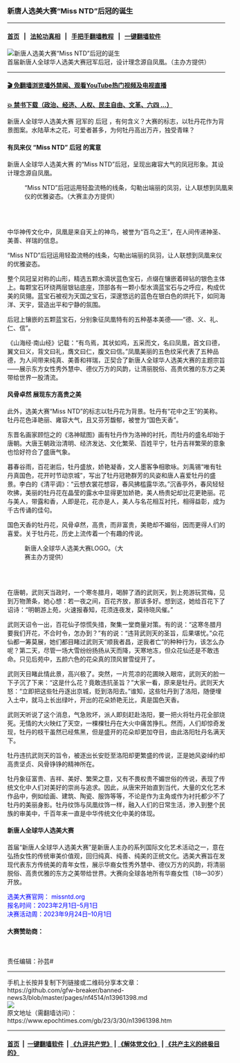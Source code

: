 ### 新唐人选美大赛“Miss NTD”后冠的诞生
------------------------

#### [首页](https://github.com/gfw-breaker/banned-news3/blob/master/README.md) &nbsp;&nbsp;|&nbsp;&nbsp; [法轮功真相](https://github.com/begood0513/basic/blob/master/README.md)  &nbsp;&nbsp;|&nbsp;&nbsp; [手把手翻墙教程](https://github.com/gfw-breaker/guides/wiki)  &nbsp;&nbsp;|&nbsp;&nbsp; [一键翻墙软件](https://github.com/gfw-breaker/nogfw/blob/master/README.md)  



<div><img alt="新唐人选美大赛“Miss NTD”后冠的诞生" class="attachment-djy_600_400 size-djy_600_400 wp-post-image" src="https://i.epochtimes.com/assets/uploads/2023/03/id13961421-0dce9fd7dbdeef50e07fe05e02300579-600x400.png"/>
<div class="caption">
 首届新唐人全球华人选美大赛冠军后冠，设计理念源自凤凰。（主办方提供）
</div></div><hr/>

#### [ 🎬  免翻墙浏览墙外禁闻、观看YouTube热门视频及电视直播](https://github.com/gfw-breaker/HelloWorld)

#### [ 💥  禁书下载（政治、经济、人权、民主自由、文革、六四 ...）](https://github.com/gfw-breaker/books/blob/master/README.md)

<div><p>
 <ok href="https://www.epochtimes.com/gb/tag/%E6%96%B0%E5%94%90%E4%BA%BA%E5%85%A8%E7%90%83%E5%8D%8E%E4%BA%BA%E9%80%89%E7%BE%8E%E5%A4%A7%E8%B5%9B.html">
  新唐人全球华人选美大赛
 </ok>
 冠军的
 <ok href="https://www.epochtimes.com/gb/tag/%E5%90%8E%E5%86%A0.html">
  后冠
 </ok>
 ，有何含义？大赛的标志，以牡丹花作为背景图案。水陆草木之花，可爱者甚多，为何牡丹高出万卉，独受青睐？
</p>
<h4>
 有凤来仪 “Miss NTD”
 <ok href="https://www.epochtimes.com/gb/tag/%E5%90%8E%E5%86%A0.html">
  后冠
 </ok>
 的寓意
</h4>
<p>
 <ok href="https://www.epochtimes.com/gb/tag/%E6%96%B0%E5%94%90%E4%BA%BA%E5%85%A8%E7%90%83%E5%8D%8E%E4%BA%BA%E9%80%89%E7%BE%8E%E5%A4%A7%E8%B5%9B.html">
  新唐人全球华人选美大赛
 </ok>
 的“Miss NTD”后冠，呈现出雍容大气的凤冠形象。其设计理念源自凤凰。
</p>
<figure aria-describedby="caption-attachment-13961429" class="wp-caption aligncenter" id="attachment_13961429" style="width: 490px">
 <ok href="https://i.epochtimes.com/assets/uploads/2023/03/id13961429-869486ebcc5b9e5b418d29322f195001.png" target="_blank">
  <img alt="" class="size-full wp-image-13961429" src="https://i.epochtimes.com/assets/uploads/2023/03/id13961429-869486ebcc5b9e5b418d29322f195001.png"/>
 </ok>
 <br/><figcaption class="wp-caption-text" id="caption-attachment-13961429">
  “Miss NTD”后冠运用轻盈流畅的线条，勾勒出端丽的凤羽，让人联想到凤凰来仪的优雅姿态。（大赛主办方提供）
 </figcaption><br/>
</figure><br/>
<p>
 中华神传文化中，凤凰是来自天上的神鸟，被誉为“百鸟之王”，在人间传递神圣、美善、祥瑞的信息。
</p>
<p>
 “Miss NTD”后冠运用轻盈流畅的线条，勾勒出端丽的凤羽，让人联想到凤凰来仪的优雅姿态。
</p>
<p>
 整个凤冠呈对称的山形，精选五颗水滴状蓝色宝石，点缀在镶嵌着碎钻的银色主体上。每颗宝石环绕两层银钻底座，顶部各有一颗小型水滴蓝宝石与之呼应，构成优美的凤翎。蓝宝石被视为天国之宝石，深邃悠远的蓝色在银白色的烘托下，如同海洋、天宇，营造出平和宁静的氛围。
</p>
<p>
 后冠上镶嵌的五颗蓝宝石，分别象征凤凰特有的五种基本美德——“德、义、礼、仁、信”。
</p>
<p>
 《山海经‧南山经》记载：“有鸟焉，其状如鸡，五采而文，名曰凤凰，首文曰德，翼文曰义，背文曰礼，膺文曰仁，腹文曰信。”凤凰美丽的五色纹采代表了五种品德，为人间带来纯真、美善和祥瑞，正契合了新唐人全球华人选美大赛的主题宗旨——展示东方女性秀外慧中、德仪万方的风韵，让清丽脱俗、高贵优雅的东方之美带给世界一股清流。
</p>
<h4>
 风骨卓然 展现东方高贵之美
</h4>
<p>
 此外，选美大赛“Miss NTD”的标志以牡丹花为背景。牡丹有“花中之王”的美称。牡丹花色泽艳丽、雍容大气，且又芬芳馥郁，被誉为“国色天香”。
</p>
<p>
 东晋名画家顾恺之的《洛神赋图》画有牡丹作为洛神的衬托，而牡丹的盛名却始于唐朝。大唐王朝政治清明、经济发达、文化繁荣、百姓平宁，牡丹吉祥繁荣的意象也恰好符合了盛唐气象。
</p>
<p>
 暮春谷雨，百花谢后，牡丹盛放，娇艳凝香，文人墨客争相歌咏。刘禹锡“唯有牡丹真国色，花开时节动京城”，写出了牡丹冠艳群芳的风姿和唐人喜爱牡丹的盛景。李白的《清平调》：“云想衣裳花想容，春风拂槛露华浓。”沉香亭外，春风轻轻吹拂，美丽的牡丹花在晶莹的露水中显得更加娇艳，美人杨贵妃却比花更艳丽。花与美人，带露和香，人即是花，花亦是人，美人与名花相互衬托，相得益彰，成为千古传诵的佳句。
</p>
<p>
 国色天香的牡丹花，风骨卓然，高贵，而非富贵，美艳却不媚俗，因而更得人们的喜爱。关于牡丹花，历史上流传着一个有趣的传说。
</p>
<figure aria-describedby="caption-attachment-13961426" class="wp-caption aligncenter" id="attachment_13961426" style="width: 233px">
 <ok href="https://i.epochtimes.com/assets/uploads/2023/03/id13961426-fdf22f19ba7d5f6fb834869698cb8994.png" target="_blank">
  <img alt="" class="wp-image-13961426" src="https://i.epochtimes.com/assets/uploads/2023/03/id13961426-fdf22f19ba7d5f6fb834869698cb8994-600x598.png"/>
 </ok>
 <br/><figcaption class="wp-caption-text" id="caption-attachment-13961426">
  新唐人全球华人选美大赛LOGO。（大赛主办方提供）
 </figcaption><br/>
</figure><br/>
<p>
 在唐朝，武则天当政时，一个寒冬腊月，喝醉了酒的武则天，到上苑游玩赏梅，见到万物萧条，她心想：若一夜之间，百花齐放，那该多好。想到这，她给百花下了诏诗：“明朝游上苑，火速报春知，花须连夜发，莫待晓风催。”
</p>
<p>
 武则天诏令一出，百花仙子惊慌失措，聚集一堂商量对策。有的说：“这寒冬腊月要我们开花，不合时令，怎办到？”有的说：“违背武则天的圣旨，后果堪忧。”众花仙都一筹莫展，她们都目睹过武则天“顺我者昌，逆我者亡”的种种行为，该怎么办呢？第二天，尽管一场大雪纷纷扬扬从天而降，天寒地冻，但众花仙还是不敢违命。只见后苑中，五颜六色的花朵真的顶风冒雪绽开了。
</p>
<p>
 武则天目睹此情此景，高兴极了。突然，一片荒凉的花圃映入眼帘，武则天的脸一下子沉了下来：“这是什么花？竟敢违抗圣旨？”大家一看，原来是牡丹。武则天大怒：“立即把这些牡丹逐出京城，贬到洛阳去。”谁知，这些牡丹到了洛阳，随便埋入土中，就马上长出绿叶，开出的花朵娇艳无比，真是国色天香。
</p>
<p>
 武则天听说了这个消息，气急败坏，派人即刻赶赴洛阳，要一把火将牡丹花全部烧死。无情的大火映红了天空，一棵棵牡丹在大火中痛苦挣扎。然而，人们却惊奇发现，牡丹的枝干虽然已经焦黑，但是盛开的花朵却更加夺目，由此洛阳牡丹名满天下。
</p>
<p>
 牡丹违抗武则天的旨令，被逐出长安贬至洛阳却更繁盛的传说，正是她风姿绰约却高贵坚贞、风骨铮铮的精神所在。
</p>
<p>
 牡丹象征富贵、吉祥、美好、繁荣之意，又有不畏权贵不媚世俗的传说，表现了传统文化中人们对美好的崇尚与追求。因此，从唐宋开始直到当代，大量的文化艺术作品中，例如绘画、建筑、陶瓷、服饰等等，不论是作为主角或作为衬托都少不了牡丹的美丽身影。牡丹纹饰与凤凰纹饰一样，融入人们的日常生活，渗入到整个民族的审美中，千百年来一直是中华传统文化中美的体现。
</p>
<h4>
 新唐人全球华人选美大赛
</h4>
<p>
 首届“新唐人全球华人选美大赛”是新唐人主办的系列国际文化艺术活动之一，意在弘扬女性的传统审美价值观，回归纯真、纯善、纯美的正统文化。选美大赛旨在发现代表东方传统美的青年女性，展示华裔女性秀外慧中、德仪万方的风韵，将清丽脱俗、高贵优雅的东方之美带给世界。大赛向全球各地所有华裔女性（18—30岁）开放。
</p>
<p>
 <span style="color: #0000ff;">
  选美大赛官网：
  <ok href="http://missntd.org" rel="noopener noreferrer" style="color: #0000ff;" target="_blank">
   missntd.org
  </ok>
 </span>
 <br/>
 <span style="color: #0000ff;">
  报名时间：2023年2月1日–5月1日
 </span>
 <br/>
 <span style="color: #0000ff;">
  决赛活动周：2023年9月24日–10月1日
 </span>
 <span style="color: #0000ff;">
  <br/>
 </span>
</p>
<h4>
 大赛赞助商：
</h4>
<p>
 <ok href="https://packardmotors.us" rel="noopener noreferrer" target="_blank">
  <img alt="" class="wp-image-13949661" src="https://i.epochtimes.com/assets/uploads/2023/03/id13949661-PM-mark-highres-dark-600x464.png"/>
 </ok>
 <ok href="https://greeneastern.us/" rel="noopener noreferrer" target="_blank">
  <img alt="" class="wp-image-13949673" src="https://i.epochtimes.com/assets/uploads/2023/03/id13949673-ff3e5008a7c9b52be03846ea-600x161.png"/>
 </ok>
</p>
<p>
 责任编辑：孙芸#
</p>
</div>
<hr/>
手机上长按并复制下列链接或二维码分享本文章：<br/>
https://github.com/gfw-breaker/banned-news3/blob/master/pages/nf4514/n13961398.md <br/>
<a href='https://github.com/gfw-breaker/banned-news3/blob/master/pages/nf4514/n13961398.md'><img src='https://github.com/gfw-breaker/banned-news3/blob/master/pages/nf4514/n13961398.md.png'/></a> <br/>
原文地址（需翻墙访问）：https://www.epochtimes.com/gb/23/3/30/n13961398.htm


------------------------
#### [首页](https://github.com/gfw-breaker/banned-news3/blob/master/README.md) &nbsp;|&nbsp; [一键翻墙软件](https://github.com/gfw-breaker/nogfw/blob/master/README.md) &nbsp;| [《九评共产党》](https://github.com/gfw-breaker/9ping.md/blob/master/README.md#九评之一评共产党是什么) | [《解体党文化》](https://github.com/gfw-breaker/jtdwh.md/blob/master/README.md) | [《共产主义的终极目的》](https://github.com/gfw-breaker/gczydzjmd.md/blob/master/README.md)


<img src='http://gfw-breaker.win/banned-news3/pages/nf4514/n13961398.md' width='0px' height='0px'/>